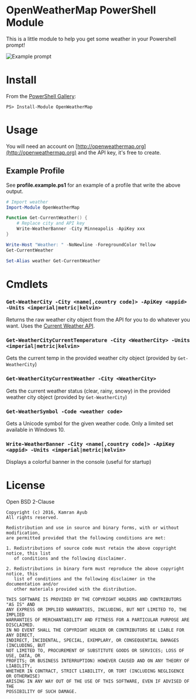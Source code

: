 # OpenWeatherMap PowerShell Module

This is a little module to help you get some weather in your Powershell prompt!

![Example prompt](https://cloud.githubusercontent.com/assets/563819/17579558/757e8af6-5f5c-11e6-887d-87d299a9a8c0.png)

# Install

From the [PowerShell Gallery](https://www.powershellgallery.com):

    PS> Install-Module OpenWeatherMap

# Usage

You will need an account on [http://openweathermap.org](http://openweathermap.org) and the API key, it's free to create.

## Example Profile

See **profile.example.ps1** for an example of a profile that write the above output.

```powershell
# Import weather
Import-Module OpenWeatherMap

Function Get-CurrentWeather() {
    # Replace city and API key
    Write-WeatherBanner -City Minneapolis -ApiKey xxx
}

Write-Host "Weather: " -NoNewline -ForegroundColor Yellow
Get-CurrentWeather

Set-Alias weather Get-CurrentWeather
```

# Cmdlets

### `Get-WeatherCity -City <name[,country code]> -ApiKey <appid> -Units <imperial|metric|kelvin>`

Returns the raw weather city object from the API for you to do whatever you want. 
Uses the [Current Weather API](http://openweathermap.org/current).

### `Get-WeatherCityCurrentTemperature -City <WeatherCity> -Units <imperial|metric|kelvin>`

Gets the current temp in the provided weather city object (provided by `Get-WeatherCity`)

### `Get-WeatherCityCurrentWeather -City <WeatherCity>`

Gets the current weather status (clear, rainy, snowy) in the provided weather city object (provided by `Get-WeatherCity`)

### `Get-WeatherSymbol -Code <weather code>`

Gets a Unicode symbol for the given weather code. Only a limited set available in Windows 10.

### `Write-WeatherBanner -City <name[,country code]> -ApiKey <appid> -Units <imperial|metric|kelvin>`

Displays a colorful banner in the console (useful for startup)

# License

Open BSD 2-Clause

```
Copyright (c) 2016, Kamran Ayub
All rights reserved.

Redistribution and use in source and binary forms, with or without modification, 
are permitted provided that the following conditions are met:

1. Redistributions of source code must retain the above copyright notice, this list 
   of conditions and the following disclaimer.

2. Redistributions in binary form must reproduce the above copyright notice, this 
   list of conditions and the following disclaimer in the documentation and/or 
   other materials provided with the distribution.

THIS SOFTWARE IS PROVIDED BY THE COPYRIGHT HOLDERS AND CONTRIBUTORS "AS IS" AND 
ANY EXPRESS OR IMPLIED WARRANTIES, INCLUDING, BUT NOT LIMITED TO, THE IMPLIED 
WARRANTIES OF MERCHANTABILITY AND FITNESS FOR A PARTICULAR PURPOSE ARE DISCLAIMED. 
IN NO EVENT SHALL THE COPYRIGHT HOLDER OR CONTRIBUTORS BE LIABLE FOR ANY DIRECT, 
INDIRECT, INCIDENTAL, SPECIAL, EXEMPLARY, OR CONSEQUENTIAL DAMAGES (INCLUDING, BUT 
NOT LIMITED TO, PROCUREMENT OF SUBSTITUTE GOODS OR SERVICES; LOSS OF USE, DATA, OR 
PROFITS; OR BUSINESS INTERRUPTION) HOWEVER CAUSED AND ON ANY THEORY OF LIABILITY, 
WHETHER IN CONTRACT, STRICT LIABILITY, OR TORT (INCLUDING NEGLIGENCE OR OTHERWISE) 
ARISING IN ANY WAY OUT OF THE USE OF THIS SOFTWARE, EVEN IF ADVISED OF THE 
POSSIBILITY OF SUCH DAMAGE.
```
